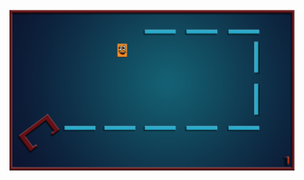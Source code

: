 <p align="center">
  <img src="https://github.com/horiacondrea/ParkMe/blob/master/Assets/Images/ParkMe.png" width="650" title="hover text">
</p>
